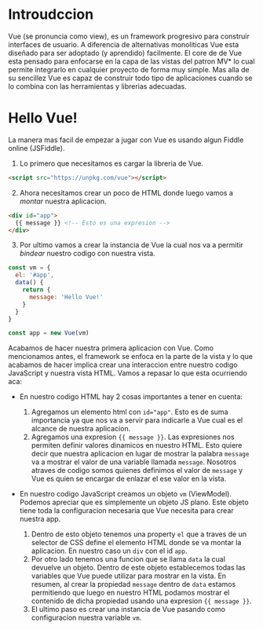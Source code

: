# Introudccion

Vue (se pronuncia como view), es un framework progresivo para construir interfaces de usuario. A diferencia de alternativas monoliticas Vue esta diseñado para ser adoptado (y aprendido) facilmente.
El core de de Vue esta pensado para enfocarse en la capa de las vistas del patron MV* lo cual permite integrarlo en cualquier proyecto de forma muy simple.
Mas alla de su sencillez Vue es capaz de construir todo tipo de aplicaciones cuando se lo combina con
las herramientas y librerias adecuadas.

# Hello Vue!

La manera mas facil de empezar a jugar con Vue es usando algun Fiddle online (JSFiddle).

1. Lo primero que necesitamos es cargar la libreria de Vue.
  ```html
  <script src="https://unpkg.com/vue"></script>
  ```

2. Ahora necesitamos crear un poco de HTML donde luego vamos a *montar* nuestra aplicacion.
  ```html
  <div id="app">
    {{ message }} <!-- Esto es una expresion -->
  </div>
  ```

3. Por ultimo vamos a crear la instancia de Vue la cual nos va a permitir *bindear* nuestro codigo con nuestra vista.

  ```javascript
  const vm = {
    el: '#app',
    data() {
      return {
        message: 'Hello Vue!'
      }
    }
  }

  const app = new Vue(vm)
  ```

Acabamos de hacer nuestra primera aplicacion con Vue. Como mencionamos antes, el framework se enfoca en la parte de la vista y lo que acabamos de hacer implica crear una interaccion entre nuestro codigo JavaScript y nuestra vista HTML. Vamos a repasar lo que esta ocurriendo aca:

* En nuestro codigo HTML hay 2 cosas importantes a tener en cuenta:
  1. Agregamos un elemento html con `id="app"`. Esto es de suma importancia ya que nos va a servir para indicarle a Vue cual es el alcance de nuestra aplicacion.
  2. Agregamos una expresion `{{ message }}`. Las expresiones nos permiten definir valores dinamicos en nuestro HTML. Esto quiere decir que nuestra aplicacion en lugar de mostrar la palabra `message` va a mostrar el valor de una variable llamada `message`. Nosotros atraves de codigo somos quienes definimos el valor de `message` y Vue es quien se encargar de enlazar el ese valor en la vista.

* En nuestro codigo JavaScript creamos un objeto `vm` (ViewModel). Podemos apreciar que es simplemente un objeto JS plano. Este objeto tiene toda la configuracion necesaria que Vue necesita para crear nuestra app.
  1. Dentro de esto objeto tenemos una property `el` que a traves de un selector de CSS define el elemento HTML donde se va montar la aplicacion. En nuestro caso un `div` con el id `app`.
  2. Por otro lado tenemos una funcion que se llama `data` la cual devuelve un objeto. Dentro de este objeto establecemos todas las variables que Vue puede utilizar para mostrar en la vista. En resumen, al crear la propiedad `message` dentro de `data` estamos permitiendo que luego en nuestro HTML podamos mostrar el contenido de dicha propiedad usando una expresion `{{ message }}`.
  3. El ultimo paso es crear una instancia de Vue pasando como configuracion nuestra variable `vm`.
